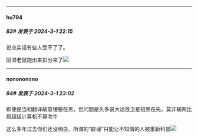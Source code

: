 ﻿
*****

####  hu794  
##### 83#       发表于 2024-3-1 22:15

说点实话有些人受不了了。

阴湿老鼠跑出来扣分来了<img src="https://static.saraba1st.com/image/smiley/face2017/001.png" referrerpolicy="no-referrer">


*****

####  nonononono  
##### 84#       发表于 2024-3-1 23:02

即使是当初翻译故意埋梗在黑，但问题是久多说大话放卫星招黑在先，莫非联网比肩超级计算机不算吹牛

这么多年过去你们还没明白，所谓的“辟谣”只能让不知情的人被重新科普<img src="https://static.saraba1st.com/image/smiley/face2017/048.png" referrerpolicy="no-referrer">


